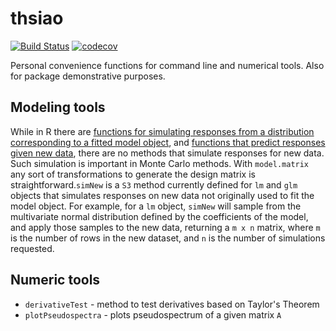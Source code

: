 # thsiao
[![Build Status](https://travis-ci.com/tXiao95/thsiao.svg?branch=master)](https://travis-ci.com/tXiao95/thsiao)
[![codecov](https://codecov.io/gh/tXiao95/thsiao/branch/master/graph/badge.svg)](https://codecov.io/gh/tXiao95/thsiao)

Personal convenience functions for command line and numerical tools. Also for package demonstrative purposes.

## Modeling tools
While in R there are [functions for simulating responses from a distribution corresponding to a fitted model object](https://cran.r-project.org/web/packages/arm/arm.pdf), and [functions that
predict responses given new data](https://stat.ethz.ch/R-manual/R-devel/library/stats/html/predict.html), there are no methods that simulate responses for new data. Such simulation is important in 
Monte Carlo methods. With `model.matrix` any sort of transformations to generate the design matrix is straightforward.`simNew` is a `S3` method currently defined for `lm` and `glm` objects that simulates responses
on new data not originally used to fit the model object. For example, for a `lm` object, `simNew` will sample from the multivariate normal distribution 
defined by the coefficients of the model, and apply those samples to the new data, returning a `m x n` matrix, where `m` is the number of rows 
in the new dataset, and `n` is the number of simulations requested.

## Numeric tools
* `derivativeTest` - method to test derivatives based on Taylor's Theorem
* `plotPseudospectra` - plots pseudospectrum of a given matrix `A`


